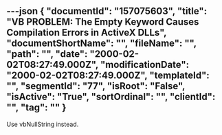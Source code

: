 ---json
{
  "documentId": "157075603",
  "title": "VB PROBLEM: The Empty Keyword Causes Compilation Errors in ActiveX DLLs",
  "documentShortName": "",
  "fileName": "",
  "path": "",
  "date": "2000-02-02T08:27:49.000Z",
  "modificationDate": "2000-02-02T08:27:49.000Z",
  "templateId": "",
  "segmentId": "77",
  "isRoot": "False",
  "isActive": "True",
  "sortOrdinal": "",
  "clientId": "",
  "tag": ""
}
---

Use vbNullString instead.
